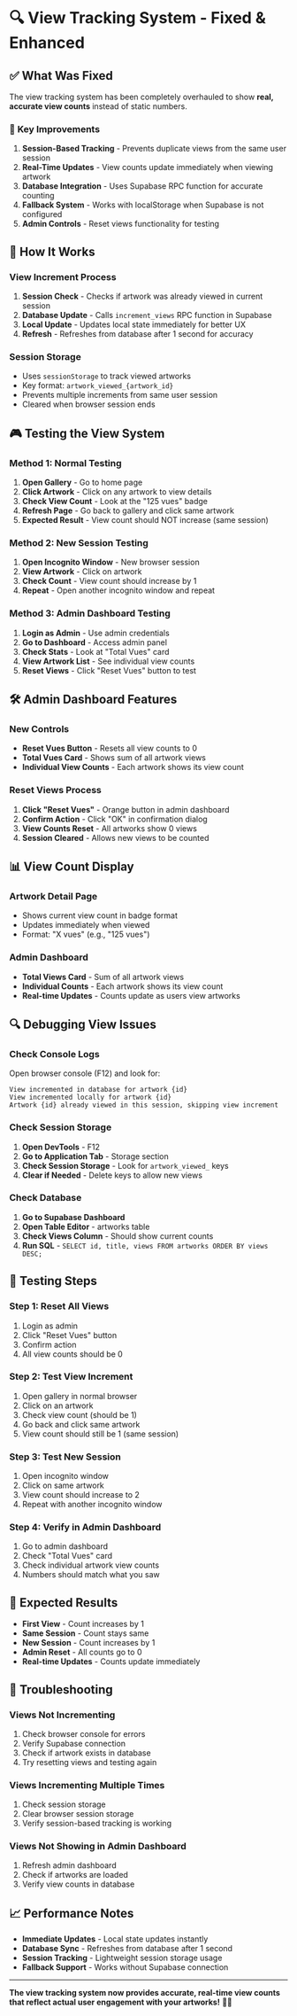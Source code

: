# 🔍 View Tracking System - Fixed & Enhanced

## ✅ **What Was Fixed**

The view tracking system has been completely overhauled to show **real, accurate view counts** instead of static numbers.

### 🎯 **Key Improvements**

1. **Session-Based Tracking** - Prevents duplicate views from the same user session
2. **Real-Time Updates** - View counts update immediately when viewing artwork
3. **Database Integration** - Uses Supabase RPC function for accurate counting
4. **Fallback System** - Works with localStorage when Supabase is not configured
5. **Admin Controls** - Reset views functionality for testing

## 🔧 **How It Works**

### **View Increment Process**

1. **Session Check** - Checks if artwork was already viewed in current session
2. **Database Update** - Calls `increment_views` RPC function in Supabase
3. **Local Update** - Updates local state immediately for better UX
4. **Refresh** - Refreshes from database after 1 second for accuracy

### **Session Storage**

- Uses `sessionStorage` to track viewed artworks
- Key format: `artwork_viewed_{artwork_id}`
- Prevents multiple increments from same user session
- Cleared when browser session ends

## 🎮 **Testing the View System**

### **Method 1: Normal Testing**

1. **Open Gallery** - Go to home page
2. **Click Artwork** - Click on any artwork to view details
3. **Check View Count** - Look at the "125 vues" badge
4. **Refresh Page** - Go back to gallery and click same artwork
5. **Expected Result** - View count should NOT increase (same session)

### **Method 2: New Session Testing**

1. **Open Incognito Window** - New browser session
2. **View Artwork** - Click on artwork
3. **Check Count** - View count should increase by 1
4. **Repeat** - Open another incognito window and repeat

### **Method 3: Admin Dashboard Testing**

1. **Login as Admin** - Use admin credentials
2. **Go to Dashboard** - Access admin panel
3. **Check Stats** - Look at "Total Vues" card
4. **View Artwork List** - See individual view counts
5. **Reset Views** - Click "Reset Vues" button to test

## 🛠️ **Admin Dashboard Features**

### **New Controls**

- **Reset Vues Button** - Resets all view counts to 0
- **Total Vues Card** - Shows sum of all artwork views
- **Individual View Counts** - Each artwork shows its view count

### **Reset Views Process**

1. **Click "Reset Vues"** - Orange button in admin dashboard
2. **Confirm Action** - Click "OK" in confirmation dialog
3. **View Counts Reset** - All artworks show 0 views
4. **Session Cleared** - Allows new views to be counted

## 📊 **View Count Display**

### **Artwork Detail Page**

- Shows current view count in badge format
- Updates immediately when viewed
- Format: "X vues" (e.g., "125 vues")

### **Admin Dashboard**

- **Total Views Card** - Sum of all artwork views
- **Individual Counts** - Each artwork shows its view count
- **Real-time Updates** - Counts update as users view artworks

## 🔍 **Debugging View Issues**

### **Check Console Logs**

Open browser console (F12) and look for:

```
View incremented in database for artwork {id}
View incremented locally for artwork {id}
Artwork {id} already viewed in this session, skipping view increment
```

### **Check Session Storage**

1. **Open DevTools** - F12
2. **Go to Application Tab** - Storage section
3. **Check Session Storage** - Look for `artwork_viewed_` keys
4. **Clear if Needed** - Delete keys to allow new views

### **Check Database**

1. **Go to Supabase Dashboard**
2. **Open Table Editor** - artworks table
3. **Check Views Column** - Should show current counts
4. **Run SQL** - `SELECT id, title, views FROM artworks ORDER BY views DESC;`

## 🚀 **Testing Steps**

### **Step 1: Reset All Views**

1. Login as admin
2. Click "Reset Vues" button
3. Confirm action
4. All view counts should be 0

### **Step 2: Test View Increment**

1. Open gallery in normal browser
2. Click on an artwork
3. Check view count (should be 1)
4. Go back and click same artwork
5. View count should still be 1 (same session)

### **Step 3: Test New Session**

1. Open incognito window
2. Click on same artwork
3. View count should increase to 2
4. Repeat with another incognito window

### **Step 4: Verify in Admin Dashboard**

1. Go to admin dashboard
2. Check "Total Vues" card
3. Check individual artwork view counts
4. Numbers should match what you saw

## 🎯 **Expected Results**

- **First View** - Count increases by 1
- **Same Session** - Count stays same
- **New Session** - Count increases by 1
- **Admin Reset** - All counts go to 0
- **Real-time Updates** - Counts update immediately

## 🔧 **Troubleshooting**

### **Views Not Incrementing**

1. Check browser console for errors
2. Verify Supabase connection
3. Check if artwork exists in database
4. Try resetting views and testing again

### **Views Incrementing Multiple Times**

1. Check session storage
2. Clear browser session storage
3. Verify session-based tracking is working

### **Views Not Showing in Admin Dashboard**

1. Refresh admin dashboard
2. Check if artworks are loaded
3. Verify view counts in database

## 📈 **Performance Notes**

- **Immediate Updates** - Local state updates instantly
- **Database Sync** - Refreshes from database after 1 second
- **Session Tracking** - Lightweight session storage usage
- **Fallback Support** - Works without Supabase connection

---

**The view tracking system now provides accurate, real-time view counts that reflect actual user engagement with your artworks!** 🎨✨
